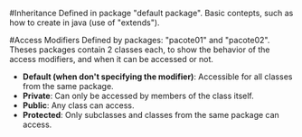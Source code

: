 #Inheritance
Defined in package "default package". Basic contepts, such as how to create in java (use of "extends").

#Access Modifiers
Defined by packages: "pacote01" and "pacote02". Theses packages contain 2 classes each, to show the behavior of the access modifiers, and when it can be accessed or not.

* **Default (when don't specifying the modifier)**: Accessible for all classes from the same package.
* **Private**: Can only be accessed by members of the class itself.
* **Public**: Any class can access.
* **Protected**: Only subclasses and classes from the same package can access.
